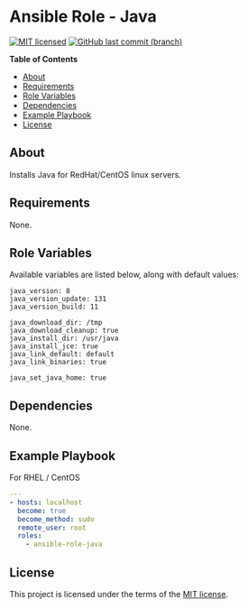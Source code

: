# Ansible Role - Java

[![MIT licensed](https://img.shields.io/badge/license-MIT-blue.svg)](https://opensource.org/licenses/MIT)
[![GitHub last commit (branch)](https://img.shields.io/github/last-commit/wolffaxn/ansible-role-java/master.svg)](https://github.com/wolffaxn/ansible-role-java)

**Table of Contents**

<!-- toc -->

- [About](#about)
- [Requirements](#requirements)
- [Role Variables](#role-variables)
- [Dependencies](#dependencies)
- [Example Playbook](#example-playbook)
- [License](#license)

<!-- tocstop -->

## About

Installs Java for RedHat/CentOS linux servers.

## Requirements

None.

## Role Variables

Available variables are listed below, along with default values:

    java_version: 8
    java_version_update: 131
    java_version_build: 11

    java_download_dir: /tmp
    java_download_cleanup: true
    java_install_dir: /usr/java
    java_install_jce: true
    java_link_default: default
    java_link_binaries: true

    java_set_java_home: true

## Dependencies

None.

## Example Playbook

For RHEL / CentOS

```yaml
---
- hosts: localhost
  become: true
  become_method: sudo
  remote_user: root
  roles:
    - ansible-role-java
```
## License

This project is licensed under the terms of the [MIT license](LICENSE).
